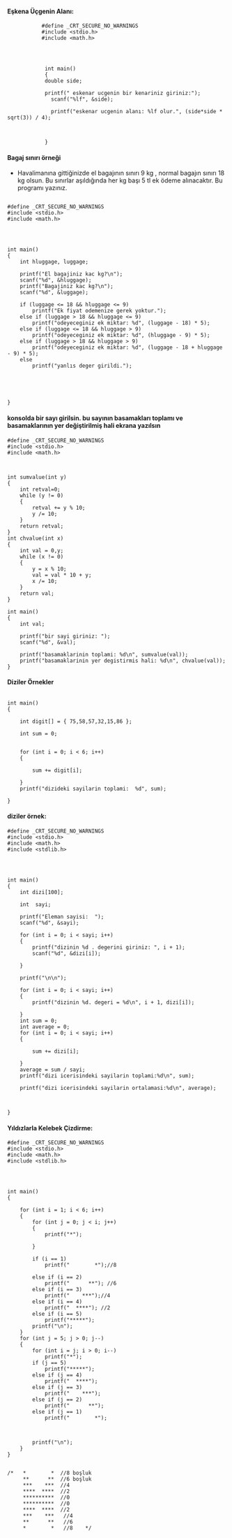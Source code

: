 #### Eşkena Üçgenin Alanı:

               #define _CRT_SECURE_NO_WARNINGS
               #include <stdio.h>
               #include <math.h>




                int main()
                {
               	double side;

                printf(" eskenar ucgenin bir kenariniz giriniz:");
	              scanf("%lf", &side);

	              printf("eskenar ucgenin alanı: %lf olur.", (side*side * sqrt(3)) / 4);



                }
		
		
		
		
#### Bagaj sınırı örneği

- Havalimanına gittiğinizde el bagajının sınırı 9 kg , normal bagajın sınırı 18 kg olsun. Bu sınırlar aşıldığında her kg başı 5 tl ek ödeme alınacaktır. Bu programı yazınız.

```
 
#define _CRT_SECURE_NO_WARNINGS
#include <stdio.h>
#include <math.h>




int main()
{
	int hluggage, luggage;

	printf("El bagajiniz kac kg?\n");
	scanf("%d", &hluggage);
	printf("Bagajiniz kac kg?\n");
	scanf("%d", &luggage);

	if (luggage <= 18 && hluggage <= 9)
		printf("Ek fiyat odemenize gerek yoktur.");
	else if (luggage > 18 && hluggage <= 9)
		printf("odeyeceginiz ek miktar: %d", (luggage - 18) * 5);
	else if (luggage <= 18 && hluggage > 9)
		printf("odeyeceginiz ek miktar: %d", (hluggage - 9) * 5);
	else if (luggage > 18 && hluggage > 9)
		printf("odeyeceginiz ek miktar: %d", (luggage - 18 + hluggage - 9) * 5);
	else
		printf("yanlıs deger girildi.");

 
	


}
```

#### konsolda bir sayı girilsin. bu sayının basamakları toplamı ve basamaklarının yer değiştirilmiş hali ekrana yazılsın


```
#define _CRT_SECURE_NO_WARNINGS
#include <stdio.h>
#include <math.h>



int sumvalue(int y)
{
	int retval=0;
	while (y != 0)
	{
		retval += y % 10;
		y /= 10;
	}
	return retval;
}
int chvalue(int x)
{
	int val = 0,y;
	while (x != 0)
	{
		y = x % 10;          
		val = val * 10 + y;
		x /= 10;
	}
	return val;
}

int main()
{
	int val;

	printf("bir sayi giriniz: ");
	scanf("%d", &val);

	printf("basamaklarinin toplami: %d\n", sumvalue(val));
	printf("basamaklarinin yer degistirmis hali: %d\n", chvalue(val));
}
```



#### Diziler Örnekler

```

int main()
{
	
	int digit[] = { 75,58,57,32,15,86 };

	int sum = 0;


	for (int i = 0; i < 6; i++)
	{

		sum += digit[i];

	}
	printf("dizideki sayilarin toplami:  %d", sum);

}

```

#### diziler örnek:

```
#define _CRT_SECURE_NO_WARNINGS
#include <stdio.h>
#include <math.h>
#include <stdlib.h>




int main()
{
	int dizi[100];

	int  sayi;

	printf("Eleman sayisi:  ");
	scanf("%d", &sayi);

	for (int i = 0; i < sayi; i++)
	{
		printf("dizinin %d . degerini giriniz: ", i + 1);
		scanf("%d", &dizi[i]);

	}

	printf("\n\n");

	for (int i = 0; i < sayi; i++)
	{
		printf("dizinin %d. degeri = %d\n", i + 1, dizi[i]);

	}
	int sum = 0;
	int average = 0;
	for (int i = 0; i < sayi; i++)
	{
		
		sum += dizi[i];

	}
	average = sum / sayi;
	printf("dizi icerisindeki sayilarin toplami:%d\n", sum);

	printf("dizi icerisindeki sayilarin ortalamasi:%d\n", average);

	

}

```

#### Yıldızlarla Kelebek Çizdirme:
```
#define _CRT_SECURE_NO_WARNINGS
#include <stdio.h>
#include <math.h>
#include <stdlib.h>




int main()
{

	for (int i = 1; i < 6; i++)
	{
		for (int j = 0; j < i; j++)
		{
			printf("*");

		}

		if (i == 1)
			printf("        *");//8

		else if (i == 2)
			printf("      **"); //6
		else if (i == 3)
			printf("    ***");//4
		else if (i == 4)
			printf("  ****"); //2
		else if (i == 5)
			printf("*****");
		printf("\n");
	}
	for (int j = 5; j > 0; j--)
	{
		for (int i = j; i > 0; i--)
			printf("*");
		if (j == 5)
			printf("*****");
		else if (j == 4)
			printf("  ****");
		else if (j == 3)
			printf("    ***");
		else if (j == 2)
			printf("      **");
		else if (j == 1)
			printf("        *");

	
		
		printf("\n");
	}
}


/*   *        *  //8 boşluk
     **      **  //6 boşluk
	 ***    ***  //4
	 ****  ****  //2
	 **********  //0
	 **********  //0
	 ****  ****  //2
	 ***    ***   //4
	 **      **   //6
	 *        *   //8    */

```


